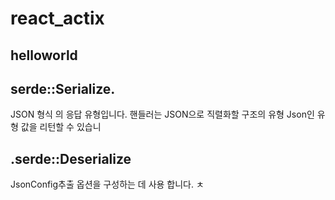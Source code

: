 # react_actix

## helloworld

## serde::Serialize.

JSON 형식 의 응답 유형입니다. 핸들러는 JSON으로 직렬화할 구조의 유형 Json<T>인 유형 값을 리턴할 수 있습니

## .serde::Deserialize

JsonConfig추출 옵션을 구성하는 데 사용 합니다.
ㅊ
